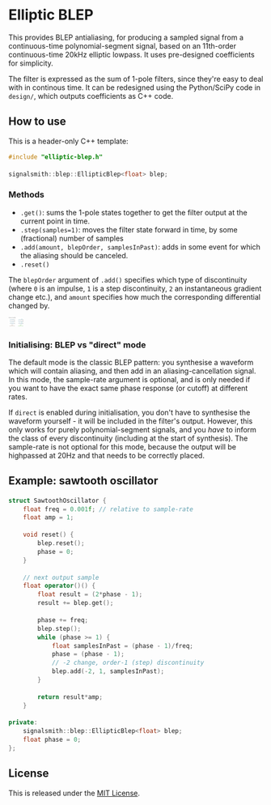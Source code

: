 # Elliptic BLEP

This provides BLEP antialiasing, for producing a sampled signal from a continuous-time polynomial-segment signal, based on an 11th-order continuous-time 20kHz elliptic lowpass.  It uses pre-designed coefficients for simplicity.

The filter is expressed as the sum of 1-pole filters, since they're easy to deal with in continous time.  It can be redesigned using the Python/SciPy code in `design/`, which outputs coefficients as C++ code.

## How to use

This is a header-only C++ template:

```cpp
#include "elliptic-blep.h"

signalsmith::blep::EllipticBlep<float> blep;
```

### Methods

* `.get()`: sums the 1-pole states together to get the filter output at the current point in time.
* `.step(samples=1)`: moves the filter state forward in time, by some (fractional) number of samples
* `.add(amount, blepOrder, samplesInPast)`: adds in some event for which the aliasing should be canceled.
* `.reset()`

The `blepOrder` argument of `.add()` specifies which type of discontinuity (where `0` is an impulse, `1` is a step discontinuity, `2` an instantaneous gradient change etc.), and `amount` specifies how much the corresponding differential changed by.  

<img src="doc/step-add.png" width="29.9em" style="max-width: 100%">

### Initialising: BLEP vs "direct" mode

The default mode is the classic BLEP pattern: you synthesise a waveform which will contain aliasing, and then add in an aliasing-cancellation signal.  In this mode, the sample-rate argument is optional, and is only needed if you want to have the exact same phase response (or cutoff) at different rates.

If `direct` is enabled during initialisation, you don't have to synthesise the waveform yourself - it will be included in the filter's output.  However, this only works for purely polynomial-segment signals, and you *have* to inform the class of every discontinuity (including at the start of synthesis).  The sample-rate is not optional for this mode, because the output will be highpassed at 20Hz and that needs to be correctly placed.

## Example: sawtooth oscillator

```cpp
struct SawtoothOscillator {
	float freq = 0.001f; // relative to sample-rate
	float amp = 1;
	
	void reset() {
		blep.reset();
		phase = 0;
	}
	
	// next output sample
	float operator()() {
		float result = (2*phase - 1);
		result += blep.get();
	
		phase += freq;
		blep.step();
		while (phase >= 1) {
			float samplesInPast = (phase - 1)/freq;
			phase = (phase - 1);
			// -2 change, order-1 (step) discontinuity
			blep.add(-2, 1, samplesInPast);
		}
		
		return result*amp;
	}

private:
	signalsmith::blep::EllipticBlep<float> blep;
	float phase = 0;
};
```

## License

This is released under the [MIT License](LICENSE.txt).
